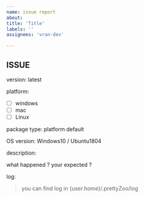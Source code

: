 ```yaml
---
name: issue report
about: 
title: 'Title'
labels: ''
assignees: 'vran-dev'

---
```


## ISSUE

version: latest

platform: 

- [ ] windows
- [ ] mac
- [ ] Linux

package type: platform default

OS version: Windows10 / Ubuntu1804


description:

what happened ? your expected ?

log:

> you can find log in {user.home}/.prettyZoo/log
